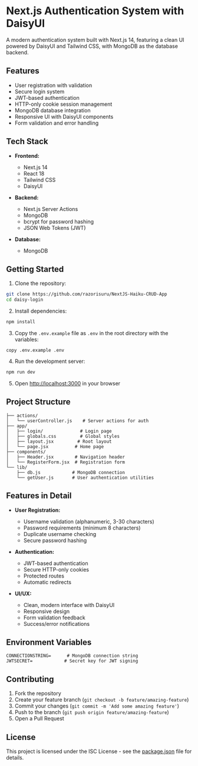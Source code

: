 # Next.js Authentication System with DaisyUI

A modern authentication system built with Next.js 14, featuring a clean UI powered by DaisyUI and Tailwind CSS, with MongoDB as the database backend.

## Features

- User registration with validation
- Secure login system
- JWT-based authentication
- HTTP-only cookie session management
- MongoDB database integration
- Responsive UI with DaisyUI components
- Form validation and error handling

## Tech Stack

- **Frontend:**
  - Next.js 14
  - React 18
  - Tailwind CSS
  - DaisyUI
- **Backend:**

  - Next.js Server Actions
  - MongoDB
  - bcrypt for password hashing
  - JSON Web Tokens (JWT)

- **Database:**
  - MongoDB

## Getting Started

1. Clone the repository:

```bash
git clone https://github.com/razorisuru/NextJS-Haiku-CRUD-App
cd daisy-login
```

2. Install dependencies:

```bash
npm install
```

3. Copy the `.env.example` file as `.env` in the root directory with the variables:

```env
copy .env.example .env
```

4. Run the development server:

```bash
npm run dev
```

5. Open [http://localhost:3000](http://localhost:3000) in your browser

## Project Structure

```
├── actions/
│   └── userController.js    # Server actions for auth
├── app/
│   ├── login/              # Login page
│   ├── globals.css         # Global styles
│   ├── layout.jsx         # Root layout
│   └── page.jsx          # Home page
├── components/
│   ├── Header.jsx        # Navigation header
│   └── RegisterForm.jsx  # Registration form
└── lib/
    ├── db.js            # MongoDB connection
    └── getUser.js       # User authentication utilities
```

## Features in Detail

- **User Registration:**

  - Username validation (alphanumeric, 3-30 characters)
  - Password requirements (minimum 8 characters)
  - Duplicate username checking
  - Secure password hashing

- **Authentication:**

  - JWT-based authentication
  - Secure HTTP-only cookies
  - Protected routes
  - Automatic redirects

- **UI/UX:**
  - Clean, modern interface with DaisyUI
  - Responsive design
  - Form validation feedback
  - Success/error notifications

## Environment Variables

```env
CONNECTIONSTRING=      # MongoDB connection string
JWTSECRET=            # Secret key for JWT signing
```

## Contributing

1. Fork the repository
2. Create your feature branch (`git checkout -b feature/amazing-feature`)
3. Commit your changes (`git commit -m 'Add some amazing feature'`)
4. Push to the branch (`git push origin feature/amazing-feature`)
5. Open a Pull Request

## License

This project is licensed under the ISC License - see the [package.json](package.json) file for details.

